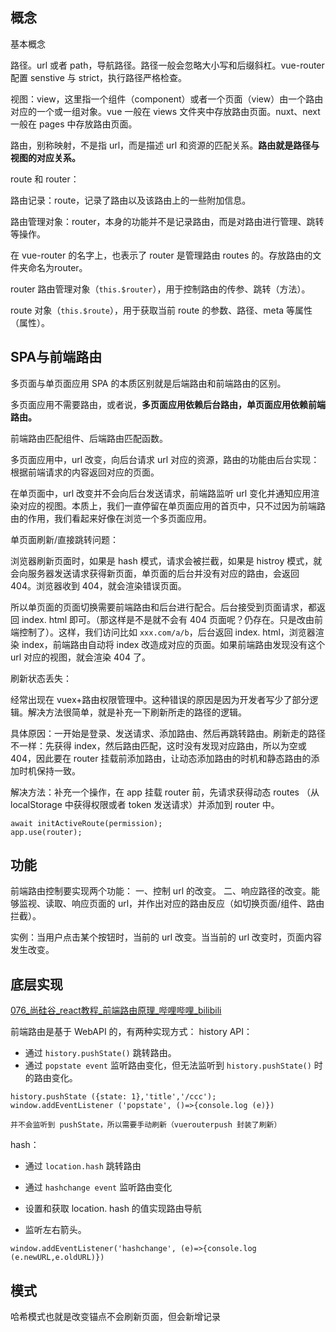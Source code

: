 ## 概念
基本概念

路径。url 或者 path，导航路径。路径一般会忽略大小写和后缀斜杠。vue-router 配置 senstive 与 strict，执行路径严格检查。

视图：view，这里指一个组件（component）或者一个页面（view）由一个路由对应的一个或一组对象。vue 一般在 views 文件夹中存放路由页面。nuxt、next 一般在 pages 中存放路由页面。

路由，别称映射，不是指 url，而是描述 url 和资源的匹配关系。**路由就是路径与视图的对应关系。** 

route 和 router：

路由记录：route，记录了路由以及该路由上的一些附加信息。

路由管理对象：router，本身的功能并不是记录路由，而是对路由进行管理、跳转等操作。

在 vue-router 的名字上，也表示了 router 是管理路由 routes 的。存放路由的文件夹命名为router。

router 路由管理对象（`this.$router`），用于控制路由的传参、跳转（方法）。

route 对象（`this.$route`），用于获取当前 route 的参数、路径、meta 等属性（属性）。

## SPA与前端路由
多页面与单页面应用 SPA 的本质区别就是后端路由和前端路由的区别。

多页面应用不需要路由，或者说，**多页面应用依赖后台路由，单页面应用依赖前端路由。** 

前端路由匹配组件、后端路由匹配函数。

多页面应用中，url 改变，向后台请求 url 对应的资源，路由的功能由后台实现：根据前端请求的内容返回对应的页面。

在单页面中，url 改变并不会向后台发送请求，前端路监听 url 变化并通知应用渲染对应的视图。本质上，我们一直停留在单页面应用的首页中，只不过因为前端路由的作用，我们看起来好像在浏览一个多页面应用。

单页面刷新/直接跳转问题：

浏览器刷新页面时，如果是 hash 模式，请求会被拦截，如果是 histroy 模式，就会向服务器发送请求获得新页面，单页面的后台并没有对应的路由，会返回 404。浏览器收到 404，就会渲染错误页面。

所以单页面的页面切换需要前端路由和后台进行配合。后台接受到页面请求，都返回 index. html 即可。（那这样是不是就不会有 404 页面呢？仍存在。只是改由前端控制了）。这样，我们访问比如 `xxx.com/a/b`，后台返回 index. html，浏览器渲染 index，前端路由自动将 index 改造成对应的页面。如果前端路由发现没有这个 url 对应的视图，就会渲染 404 了。

刷新状态丢失：

经常出现在 vuex+路由权限管理中。这种错误的原因是因为开发者写少了部分逻辑。解决方法很简单，就是补充一下刷新所走的路径的逻辑。

具体原因：一开始是登录、发送请求、添加路由、然后再跳转路由。刷新走的路径不一样：先获得 index，然后路由匹配，这时没有发现对应路由，所以为空或 404，因此要在 router 挂载前添加路由，让动态添加路由的时机和静态路由的添加时机保持一致。

解决方法：补充一个操作，在 app 挂载 router 前，先请求获得动态 routes （从 localStorage 中获得权限或者 token 发送请求）并添加到 router 中。
```
await initActiveRoute(permission);
app.use(router);
```

## 功能
前端路由控制要实现两个功能：
一、控制 url 的改变。
二、响应路径的改变。能够监视、读取、响应页面的 url，并作出对应的路由反应（如切换页面/组件、路由拦截）。

实例：当用户点击某个按钮时，当前的 url 改变。当当前的 url 改变时，页面内容发生改变。

## 底层实现
[076_尚硅谷_react教程_前端路由原理_哔哩哔哩_bilibili](https://www.bilibili.com/video/BV1wy4y1D7JT?p=76&spm_id_from=pageDriver&vd_source=a192bbc2c82b7725cd9d5149075acda1)

前端路由是基于 WebAPI 的，有两种实现方式：
history API：
-   通过 `history.pushState()` 跳转路由。
-   通过 `popstate event` 监听路由变化，但无法监听到 `history.pushState()` 时的路由变化。

```
history.pushState ({state: 1},'title','/ccc');
window.addEventListener ('popstate', ()=>{console.log (e)})

并不会监听到 pushState，所以需要手动刷新（vuerouterpush 封装了刷新）
```

hash：
-   通过 `location.hash` 跳转路由
-   通过 `hashchange event` 监听路由变化

- 设置和获取 location. hash 的值实现路由导航 
- 监听左右箭头。
```
window.addEventListener('hashchange', (e)=>{console.log (e.newURL,e.oldURL)})
```

## 模式
哈希模式也就是改变锚点不会刷新页面，但会新增记录